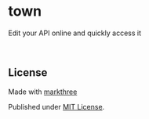 # town

Edit your API online and quickly access it

<br />

## License

Made with [markthree](https://github.com/markthree)

Published under [MIT License](./LICENSE).